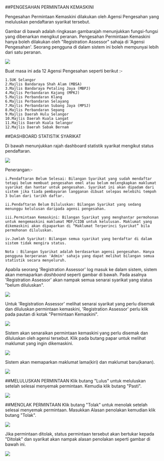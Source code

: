 ##PENGESAHAN PERMINTAAN KEMASKINI

Pengesahan Permintaan Kemaskini dilakukan oleh Agensi Pengesahan yang meluluskan pendaftaran syarikat tersebut.

Gambar di bawah adalah ringkasan gambarajah menunjukkan fungsi-fungsi yang dibenarkan mengikut peranan. Pengesahan Permintaan Kemaskini hanya boleh dilakukan oleh "Registration Assessor" sahaja di 'Agensi Pengesahan'. Seorang pengguna di dalam sistem ini boleh mempunyai lebih dari satu peranan.

![](/docs/public/content/images/pengesahan/role.png)

Buat masa ini ada 12 Agensi  Pengesahan seperti berikut :-

    1.SUK Selangor
    2.Majlis Bandaraya Shah Alam (MBSA)
    3.Majlis Bandaraya Petaling Jaya (MBPJ)
    4.Majlis Perbandaran Kajang (MPKJ)
    5.Majlis Perbandaran Klang
    6.Majlis Perbandaran Selayang
    7.Majlis Perbandaran Subang Jaya (MPSJ)
    8.Majlis Perbandaran Sepang
    9.Majlis Daerah Hulu Selangor
    10.Majlis Daerah Kuala Langat
    11.Majlis Daerah Kuala Selangor
    12.Majlis Daerah Sabak Bernam

##DASHBOARD STATISTIK SYARIKAT

Di bawah menunjukkan rajah dashboard statistik syarikat mengikut status pendaftaran.

![](/docs/public/content/images/pengesahan/dashboard_admin.png)

Penerangan:-

    i.Pendaftaran Belum Selesai: Bilangan Syarikat yang sudah mendaftar tetapi belum membuat pengesahan emel atau belum melengkapkan maklumat syarikat dan hantar untuk pengesahan. Syarikat ini akan dipadam dari sistem jika tiada pembayaran langganan dibuat selepas melebihi tempoh 3 bulan dari tarikh daftar.

    ii.Pendaftaran Belum Diluluskan: Bilangan Syarikat yang sedang menunggu kelulusan daripada agensi pengesahan.

    iii.Permintaan Kemaskini: Bilangan Syarikat yang menghantar permohonan untuk mengemaskini maklumat MOF/CIDB untuk kelulusan. Maklumat yang dikemaskini akan dipaparkan di “Maklumat Terperinci Syarikat” bila permohonan diluluskan.

    iv.Jumlah Syarikat: Bilangan semua syarikat yang berdaftar di dalam sistem tidak mengira status.

    Nota : Bilangan Syarikat adalah berdasarkan agensi pengesahan. Hanya pengguna berperanan 'Admin' sahaja yang dapat melihat bilangan semua statistik secara menyeluruh.

Apabila seorang 'Registration Assessor' log masuk ke dalam sistem, sistem akan memaparkan *dashboard* seperti gambar di bawah. Pada asalnya 'Registration Assessor' akan nampak semua senarai syarikat yang status "belum diluluskan".

![](/docs/public/content/images/pengesahan/senarai_semua_syarikat.png)

Untuk 'Registration Assessor' melihat senarai syarikat yang perlu disemak dan diluluskan permintaan kemaskini, 'Registration Assessor' perlu klik pada pautan di kotak "Permintaan Kemaskini".

![](/docs/public/content/images/kemaskini/kotak.png)

Sistem akan senaraikan permintaan kemaskini yang perlu disemak dan diluluskan oleh agensi tersebut. Klik pada butang papar untuk melihat maklumat yang ingin dikemaskini.

![](/docs/public/content/images/kemaskini/senarai_kemaskini.png)

Sistem akan memaparkan maklumat lama(kiri) dan maklumat baru(kanan).

![](/docs/public/content/images/kemaskini/detail_kemaskini.png)

##MELULUSKAN PERMINTAAN
Klik butang "Lulus" untuk meluluskan setelah selesai menyemak permintaan. Kemudia klik butang "Pasti".

![](/docs/public/content/images/kemaskini/lulus_pasti.png)

##MENOLAK PERMINTAAN
Klik butang "Tolak" untuk menolak setelah selesai menyemak permintaan. Masukkan Alasan penolakan kemudian klik butang "Tolak".

![](/docs/public/content/images/kemaskini/agensi_tolak.png)

Jika permintaan ditolak, status permintaan tersebut akan bertukar kepada "Ditolak" dan syarikat akan nampak alasan penolakan seperti gambar di bawah ini.

![](/docs/public/content/images/kemaskini/syarikat_tolak.png)